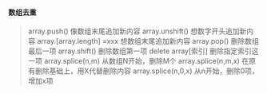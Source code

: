 #### 数组去重
> array.push() 像数组末尾追加新内容
> array.unshift() 想数字开头追加新内容
> array.[array.length] =xxx 想数组末尾追加新内容
> array.pop() 删除数组最后一项
> array.shift() 删除数组第一项
> delete array[索引] 删除指定索引这一项
> array.splice(n,m) 从数组N开始，删除M个
> array.splice(n,m,x) 在原有删除基础上，用X代替删除内容
> array.splice(n,0,x) 从n开始，删除0项，增加x项
